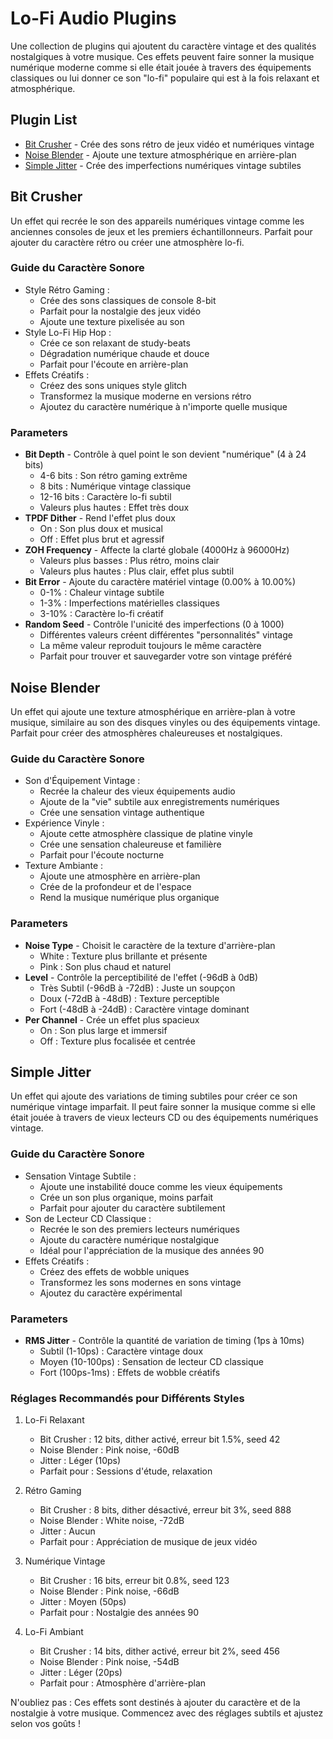 # Lo-Fi Audio Plugins

Une collection de plugins qui ajoutent du caractère vintage et des qualités nostalgiques à votre musique. Ces effets peuvent faire sonner la musique numérique moderne comme si elle était jouée à travers des équipements classiques ou lui donner ce son "lo-fi" populaire qui est à la fois relaxant et atmosphérique.

## Plugin List

- [Bit Crusher](#bit-crusher) - Crée des sons rétro de jeux vidéo et numériques vintage
- [Noise Blender](#noise-blender) - Ajoute une texture atmosphérique en arrière-plan
- [Simple Jitter](#simple-jitter) - Crée des imperfections numériques vintage subtiles

## Bit Crusher

Un effet qui recrée le son des appareils numériques vintage comme les anciennes consoles de jeux et les premiers échantillonneurs. Parfait pour ajouter du caractère rétro ou créer une atmosphère lo-fi.

### Guide du Caractère Sonore
- Style Rétro Gaming :
  - Crée des sons classiques de console 8-bit
  - Parfait pour la nostalgie des jeux vidéo
  - Ajoute une texture pixelisée au son
- Style Lo-Fi Hip Hop :
  - Crée ce son relaxant de study-beats
  - Dégradation numérique chaude et douce
  - Parfait pour l'écoute en arrière-plan
- Effets Créatifs :
  - Créez des sons uniques style glitch
  - Transformez la musique moderne en versions rétro
  - Ajoutez du caractère numérique à n'importe quelle musique

### Parameters
- **Bit Depth** - Contrôle à quel point le son devient "numérique" (4 à 24 bits)
  - 4-6 bits : Son rétro gaming extrême
  - 8 bits : Numérique vintage classique
  - 12-16 bits : Caractère lo-fi subtil
  - Valeurs plus hautes : Effet très doux
- **TPDF Dither** - Rend l'effet plus doux
  - On : Son plus doux et musical
  - Off : Effet plus brut et agressif
- **ZOH Frequency** - Affecte la clarté globale (4000Hz à 96000Hz)
  - Valeurs plus basses : Plus rétro, moins clair
  - Valeurs plus hautes : Plus clair, effet plus subtil
- **Bit Error** - Ajoute du caractère matériel vintage (0.00% à 10.00%)
  - 0-1% : Chaleur vintage subtile
  - 1-3% : Imperfections matérielles classiques
  - 3-10% : Caractère lo-fi créatif
- **Random Seed** - Contrôle l'unicité des imperfections (0 à 1000)
  - Différentes valeurs créent différentes "personnalités" vintage
  - La même valeur reproduit toujours le même caractère
  - Parfait pour trouver et sauvegarder votre son vintage préféré

## Noise Blender

Un effet qui ajoute une texture atmosphérique en arrière-plan à votre musique, similaire au son des disques vinyles ou des équipements vintage. Parfait pour créer des atmosphères chaleureuses et nostalgiques.

### Guide du Caractère Sonore
- Son d'Équipement Vintage :
  - Recrée la chaleur des vieux équipements audio
  - Ajoute de la "vie" subtile aux enregistrements numériques
  - Crée une sensation vintage authentique
- Expérience Vinyle :
  - Ajoute cette atmosphère classique de platine vinyle
  - Crée une sensation chaleureuse et familière
  - Parfait pour l'écoute nocturne
- Texture Ambiante :
  - Ajoute une atmosphère en arrière-plan
  - Crée de la profondeur et de l'espace
  - Rend la musique numérique plus organique

### Parameters
- **Noise Type** - Choisit le caractère de la texture d'arrière-plan
  - White : Texture plus brillante et présente
  - Pink : Son plus chaud et naturel
- **Level** - Contrôle la perceptibilité de l'effet (-96dB à 0dB)
  - Très Subtil (-96dB à -72dB) : Juste un soupçon
  - Doux (-72dB à -48dB) : Texture perceptible
  - Fort (-48dB à -24dB) : Caractère vintage dominant
- **Per Channel** - Crée un effet plus spacieux
  - On : Son plus large et immersif
  - Off : Texture plus focalisée et centrée

## Simple Jitter

Un effet qui ajoute des variations de timing subtiles pour créer ce son numérique vintage imparfait. Il peut faire sonner la musique comme si elle était jouée à travers de vieux lecteurs CD ou des équipements numériques vintage.

### Guide du Caractère Sonore
- Sensation Vintage Subtile :
  - Ajoute une instabilité douce comme les vieux équipements
  - Crée un son plus organique, moins parfait
  - Parfait pour ajouter du caractère subtilement
- Son de Lecteur CD Classique :
  - Recrée le son des premiers lecteurs numériques
  - Ajoute du caractère numérique nostalgique
  - Idéal pour l'appréciation de la musique des années 90
- Effets Créatifs :
  - Créez des effets de wobble uniques
  - Transformez les sons modernes en sons vintage
  - Ajoutez du caractère expérimental

### Parameters
- **RMS Jitter** - Contrôle la quantité de variation de timing (1ps à 10ms)
  - Subtil (1-10ps) : Caractère vintage doux
  - Moyen (10-100ps) : Sensation de lecteur CD classique
  - Fort (100ps-1ms) : Effets de wobble créatifs

### Réglages Recommandés pour Différents Styles

1. Lo-Fi Relaxant
   - Bit Crusher : 12 bits, dither activé, erreur bit 1.5%, seed 42
   - Noise Blender : Pink noise, -60dB
   - Jitter : Léger (10ps)
   - Parfait pour : Sessions d'étude, relaxation

2. Rétro Gaming
   - Bit Crusher : 8 bits, dither désactivé, erreur bit 3%, seed 888
   - Noise Blender : White noise, -72dB
   - Jitter : Aucun
   - Parfait pour : Appréciation de musique de jeux vidéo

3. Numérique Vintage
   - Bit Crusher : 16 bits, erreur bit 0.8%, seed 123
   - Noise Blender : Pink noise, -66dB
   - Jitter : Moyen (50ps)
   - Parfait pour : Nostalgie des années 90

4. Lo-Fi Ambiant
   - Bit Crusher : 14 bits, dither activé, erreur bit 2%, seed 456
   - Noise Blender : Pink noise, -54dB
   - Jitter : Léger (20ps)
   - Parfait pour : Atmosphère d'arrière-plan

N'oubliez pas : Ces effets sont destinés à ajouter du caractère et de la nostalgie à votre musique. Commencez avec des réglages subtils et ajustez selon vos goûts !
